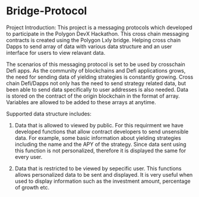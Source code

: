 # Bridge-Protocol
Project Introduction:
This project is a messaging protocols which developed to participate in the Polygon DevX Hackathon. 
This cross chain messaging contracts is created using the Polygon Lxly bridge. Helping cross chain Dapps to send array of data with various data structure and an user interface for users to view relavant data.


The scenarios of this messaging protocol is set to be used by crosschain Defi apps. 
As the community of blockchains and Defi applications grows, the need for sending data of yielding strategies is constantly growing. Cross chain Defi/Dapps not only has the need to send strategy related data, but been able to send data specifically to user addresses is also needed. Data is stored on the contract of the origin blockchain in the format of array. Variables are allowed to be added to these arrays at anytime. 

Supported data structure includes:
1. Data that is allowed to viewed by public.
   For this requirment we have developed functions that allow contract developers to send unsensible data. For example, some basic information about yielding strategies including the name and the APY of the strategy. Since data sent using this function is not personalized, therefore it is displayed the same for every user.  
   
2. Data that is restricted to be viewed by sepecific user.
   This functions allows personalized data to be sent and displayed. It is very useful when used to display information such as the investment amount, percentage of growth etc.
